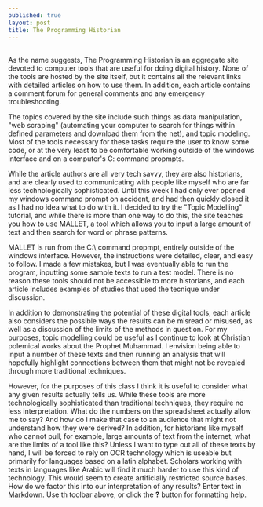 ```yaml
---
published: true
layout: post
title: The Programming Historian
---
```


## 
As the name suggests, The Programming Historian is an aggregate site devoted to computer tools that are useful for doing digital history. None of the tools are hosted by the site itself, but it contains all the relevant links with detailed articles on how to use them. In addition, each article contains a comment forum for general comments and any emergency troubleshooting. 

The topics covered by the site include such things as data manipulation, "web scraping" (automating your computer to search for things within defined parameters and download them from the net), and topic modeling. Most of the tools necessary for these tasks require the user to know some code, or at the very least to be comfortable working outside of the windows interface and on a computer's C: command propmpts. 

While the article authors are all very tech savvy, they are also historians, and are clearly used to communicating with people like myself who are far less technologically sophisticated. Until this week I had only ever opened my windows command prompt on accident, and had then quickly closed it as I had no idea what to do with it. I decided to try the "Topic Modelling" tutorial, and while there is more than one way to do this, the site teaches you how to use MALLET, a tool which allows you to input a large amount of text and then search for word or phrase patterns. 

MALLET is run from the C:\ command propmpt, entirely outside of the windows interface. However, the instructions were detailed, clear, and easy to follow. I made a few mistakes, but I was eventually able to run the program, inputting some sample texts to run a test model. There is no reason these tools should not be accessible to more historians, and each article includes examples of studies that used the tecnique under discussion. 

In addition to demonstrating the potential of these digital tools, each article also considers the possible ways the results can be misread or misused, as well as a discussion of the limits of the methods in question. For my purposes, topic modelling could be useful as I continue to look at Christian polemical works about the Prophet Muhammad. I envision being able to input a number of these texts and then running an analysis that will hopefully highlight connections between them that might not be revealed through more traditional techniques. 

However, for the purposes of this class I think it is useful to consider what any given results actually tells us. While these tools are more technologically sophisticated than traditional techniques, they require no less interpretation. What do the numbers on the spreadsheet actually allow me to say? And how do I make that case to an audience that might not understand how they were derived? In addition, for historians like myself who cannot pull, for example, large amounts of text from the internet, what are the limits of a tool like this? Unless I want to type out all of these texts by hand, I will be forced to rely on OCR technology which is useable but primarily for languages based on a latin alphabet. Scholars working with texts in languages like Arabic will find it much harder to use this kind of technology. This would seem to create  artificially restricted source bases. How do we factor this into our interpretation of any results?
Enter text in [Markdown](http://daringfireball.net/projects/markdown/). Use th toolbar above, or click the **?** button for formatting help.
